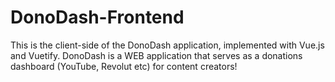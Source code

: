 # DonoDash-Frontend
This is the client-side of the DonoDash application, implemented with Vue.js and Vuetify. DonoDash is a WEB application that serves as a donations dashboard (YouTube, Revolut etc) for content creators!
